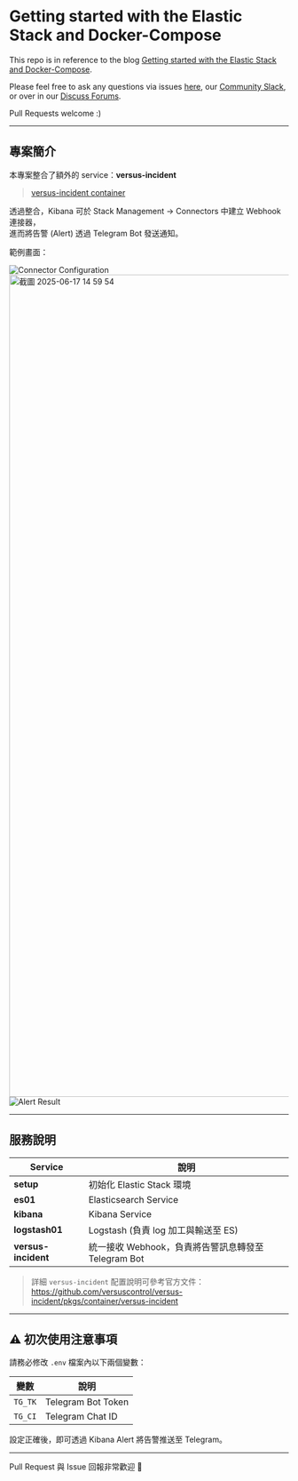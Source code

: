 # Getting started with the Elastic Stack and Docker-Compose

This repo is in reference to the blog [Getting started with the Elastic Stack and Docker-Compose](https://www.elastic.co/blog/getting-started-with-the-elastic-stack-and-docker-compose).

Please feel free to ask any questions via issues [here](https://github.com/elkninja/elastic-stack-docker-part-one/issues), our [Community Slack](https://ela.st/slack), or over in our [Discuss Forums](https://discuss.elastic.co/).

Pull Requests welcome :)

---

## 專案簡介

本專案整合了額外的 service：**versus-incident**  
> [versus-incident container](https://github.com/versuscontrol/versus-incident/pkgs/container/versus-incident)

透過整合，Kibana 可於 Stack Management → Connectors 中建立 Webhook 連接器，  
進而將告警 (Alert) 透過 Telegram Bot 發送通知。

範例畫面：

![Connector Configuration](https://github.com/user-attachments/assets/a03f9f79-d313-4e79-b94d-8f44995e91a9)
<img width="1480" alt="截圖 2025-06-17 14 59 54" src="https://github.com/user-attachments/assets/940ab8ee-d48e-414a-a55a-0b2745fe537e" />
![Alert Result](https://github.com/user-attachments/assets/519cfb81-4310-47d2-a498-fed72d66b996)

---

## 服務說明

| Service | 說明 |
|---|---|
| **setup** | 初始化 Elastic Stack 環境 |
| **es01** | Elasticsearch Service |
| **kibana** | Kibana Service |
| **logstash01** | Logstash (負責 log 加工與輸送至 ES) |
| **versus-incident** | 統一接收 Webhook，負責將告警訊息轉發至 Telegram Bot  |

> 詳細 `versus-incident` 配置說明可參考官方文件：  
> https://github.com/versuscontrol/versus-incident/pkgs/container/versus-incident

---

## ⚠ 初次使用注意事項

請務必修改 `.env` 檔案內以下兩個變數：

| 變數 | 說明 |
|---|---|
| `TG_TK` | Telegram Bot Token |
| `TG_CI` | Telegram Chat ID |

設定正確後，即可透過 Kibana Alert 將告警推送至 Telegram。

---

Pull Request 與 Issue 回報非常歡迎 🙌
